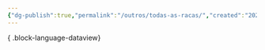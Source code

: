 ```yaml
---
{"dg-publish":true,"permalink":"/outros/todas-as-racas/","created":"2024-07-24T08:42:56.000-03:00"}
---
```




{ .block-language-dataview}
